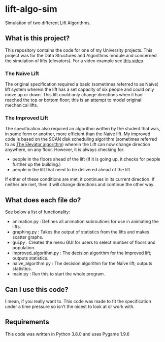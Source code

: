 # lift-algo-sim
Simulation of two different Lift Algorithms.

## What is this project?
This repository contains the code for one of my University projects. This project was for the Data Structures and Algorithms module and concerned the simulation of lifts (elevators). For a video example see [this video](https://www.youtube.com/watch?v=izZGlbalQ30)

### The Naïve Lift
The original specification required a basic (sometimes referred to as Naïve) lift system wherein the lift has a set capacity of six people and could only move up or down. This lift could only change directions when it had reached the top or bottom floor; this is an attempt to model original mechanical lifts.

### The Improved Lift
The specification also required an algorithm written by the student that was, in some form or another, more efficient than the Naïve lift. My improved code is based on the SCAN disk scheduling algorithm (sometimes referred to as [The Elevator algorithm](https://en.wikipedia.org/wiki/Elevator_algorithm)) wherein the Lift can now change direction anywhere, on any floor. However, it is always checking for:
- people in the floors ahead of the lift (if it is going up, it checks for people further up the building.)
- people in the lift that need to be delivered ahead of the lift

If either of these conditions are met, it continues in its current direction. If neither are met, then it will change directions and continue the other way.

## What does each file do?
See below a list of functionality:
- animation.py : Defines all animation subroutines for use in animating the lifts.
- graphing.py : Takes the output of statistics from the lifts and makes scatter graphs.
- gui.py : Creates the menu GUI for users to select number of floors and population.
- improved_algorithm.py : The decision algorithm for the Improved lift; outputs statistics.
- naive_algorithm.py : The decision algorithm for the Naïve lift; outputs statistics.
- main.py : Run this to start the whole program.


## Can I use this code?
I mean, if you really want to. This code was made to fit the specification under a time pressure so isn't the nicest to look at or work with. 

## Requirements
This code was written in Python 3.8.0 and uses Pygame 1.9.6
